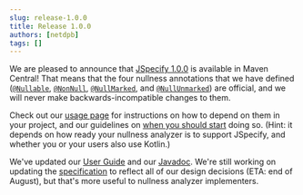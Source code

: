 ```yaml
---
slug: release-1.0.0
title: Release 1.0.0
authors: [netdpb]
tags: []
---
```


We are pleased to announce that
[JSpecify 1.0.0](https://repo.maven.apache.org/maven2/org/jspecify/jspecify/1.0.0/)
is available in Maven Central! That means that the four nullness annotations
that we have defined
([`@Nullable`](https://jspecify.dev/docs/api/org/jspecify/annotations/Nullable.html),
[`@NonNull`](https://jspecify.dev/docs/api/org/jspecify/annotations/NonNull.html),
[`@NullMarked`](https://jspecify.dev/docs/api/org/jspecify/annotations/NullMarked.html),
and
[`@NullUnmarked`](https://jspecify.dev/docs/api/org/jspecify/annotations/NullUnmarked.html))
are official, and we will never make backwards-incompatible changes to them.

Check out our [usage page](/docs/usage) for instructions on how to depend on
them in your project, and our guidelines on [when you should start](/docs/usage)
doing so. (Hint: it depends on how ready your nullness analyzer is to support
JSpecify, and whether you or your users also use Kotlin.)

We've updated our [User Guide](/docs/user-guide) and our
[Javadoc](https://jspecify.dev/docs/api/). We're still working on updating the
[specification](/docs/spec) to reflect all of our design decisions (ETA: end of
August), but that's more useful to nullness analyzer implementers.
